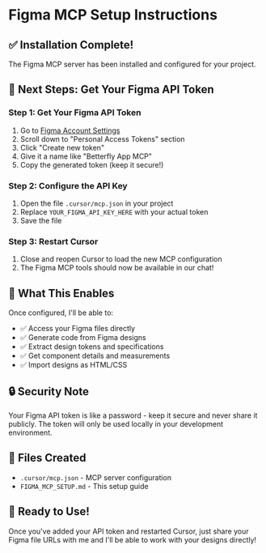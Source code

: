 # Figma MCP Setup Instructions

## ✅ Installation Complete!

The Figma MCP server has been installed and configured for your project.

## 🔑 Next Steps: Get Your Figma API Token

### Step 1: Get Your Figma API Token
1. Go to [Figma Account Settings](https://www.figma.com/settings)
2. Scroll down to "Personal Access Tokens" section
3. Click "Create new token"
4. Give it a name like "Betterfly App MCP"
5. Copy the generated token (keep it secure!)

### Step 2: Configure the API Key
1. Open the file `.cursor/mcp.json` in your project
2. Replace `YOUR_FIGMA_API_KEY_HERE` with your actual token
3. Save the file

### Step 3: Restart Cursor
1. Close and reopen Cursor to load the new MCP configuration
2. The Figma MCP tools should now be available in our chat!

## 🎨 What This Enables

Once configured, I'll be able to:
- ✅ Access your Figma files directly
- ✅ Generate code from Figma designs
- ✅ Extract design tokens and specifications
- ✅ Get component details and measurements
- ✅ Import designs as HTML/CSS

## 🔒 Security Note

Your Figma API token is like a password - keep it secure and never share it publicly. The token will only be used locally in your development environment.

## 📁 Files Created

- `.cursor/mcp.json` - MCP server configuration
- `FIGMA_MCP_SETUP.md` - This setup guide

## 🚀 Ready to Use!

Once you've added your API token and restarted Cursor, just share your Figma file URLs with me and I'll be able to work with your designs directly!
